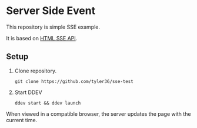 # Server Side Event

This repository is simple SSE example.

It is based on [HTML SSE API](https://www.w3schools.com/html/html5_serversentevents.asp).

## Setup

1. Clone repository.

    ```shell
    git clone https://github.com/tyler36/sse-test
    ```

2. Start DDEV

    ```shell
    ddev start && ddev launch
    ```

When viewed in a compatible browser, the server updates the page with the current time.
